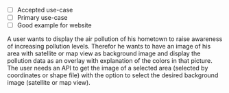- [ ] Accepted use-case
- [ ] Primary use-case
- [ ] Good example for website

A user wants to display the air pollution of his hometown to raise awareness of increasing pollution levels.
Therefor he wants to have an image of his area with satellite or map view as background image and display the pollution data as an overlay with explanation of the colors in that picture. 
The user needs an API to get the image of a selected area (selected by coordinates or shape file) with the option to select the desired background image (satellite or map view).
